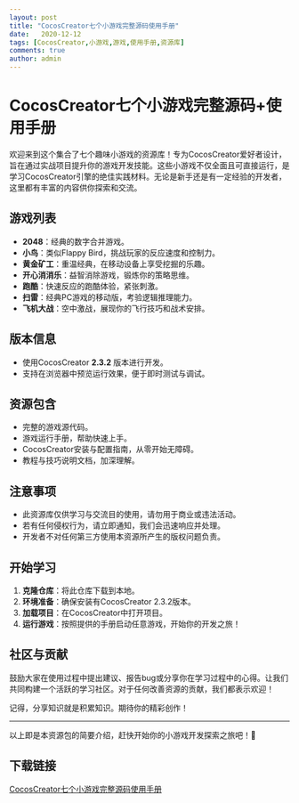 ```yaml
---
layout: post
title: "CocosCreator七个小游戏完整源码使用手册"
date:   2020-12-12
tags: [CocosCreator,小游戏,游戏,使用手册,资源库]
comments: true
author: admin
---
```

# CocosCreator七个小游戏完整源码+使用手册

欢迎来到这个集合了七个趣味小游戏的资源库！专为CocosCreator爱好者设计，旨在通过实战项目提升你的游戏开发技能。这些小游戏不仅全面且可直接运行，是学习CocosCreator引擎的绝佳实践材料。无论是新手还是有一定经验的开发者，这里都有丰富的内容供你探索和交流。

## 游戏列表
- **2048**：经典的数字合并游戏。
- **小鸟**：类似Flappy Bird，挑战玩家的反应速度和控制力。
- **黄金矿工**：重温经典，在移动设备上享受挖掘的乐趣。
- **开心消消乐**：益智消除游戏，锻炼你的策略思维。
- **跑酷**：快速反应的跑酷体验，紧张刺激。
- **扫雷**：经典PC游戏的移动版，考验逻辑推理能力。
- **飞机大战**：空中激战，展现你的飞行技巧和战术安排。

## 版本信息
- 使用CocosCreator **2.3.2** 版本进行开发。
- 支持在浏览器中预览运行效果，便于即时测试与调试。

## 资源包含
- 完整的游戏源代码。
- 游戏运行手册，帮助快速上手。
- CocosCreator安装与配置指南，从零开始无障碍。
- 教程与技巧说明文档，加深理解。

## 注意事项
- 此资源库仅供学习与交流目的使用，请勿用于商业或违法活动。
- 若有任何侵权行为，请立即通知，我们会迅速响应并处理。
- 开发者不对任何第三方使用本资源所产生的版权问题负责。

## 开始学习
1. **克隆仓库**：将此仓库下载到本地。
2. **环境准备**：确保安装有CocosCreator 2.3.2版本。
3. **加载项目**：在CocosCreator中打开项目。
4. **运行游戏**：按照提供的手册启动任意游戏，开始你的开发之旅！

## 社区与贡献
鼓励大家在使用过程中提出建议、报告bug或分享你在学习过程中的心得。让我们共同构建一个活跃的学习社区。对于任何改善资源的贡献，我们都表示欢迎！

记得，分享知识就是积累知识。期待你的精彩创作！

---

以上即是本资源包的简要介绍，赶快开始你的小游戏开发探索之旅吧！🌟

## 下载链接

[CocosCreator七个小游戏完整源码使用手册](https://pan.quark.cn/s/4bc1270f61b2)